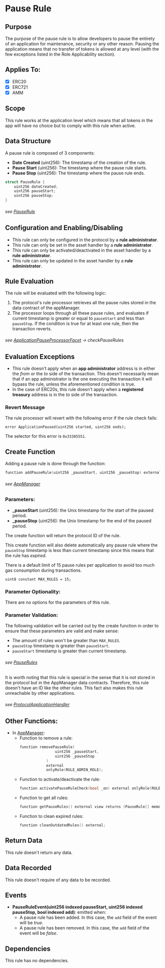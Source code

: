 # Pause Rule

## Purpose

The purpose of the pause rule is to allow developers to pause the entirety of an application for maintenance, security or any other reason. Pausing the application means that no transfer of tokens is allowed at any level (with the few exceptions listed in the Role Applicability section). 

## Applies To:

- [x] ERC20
- [x] ERC721
- [x] AMM

## Scope 

This rule works at the application level which means that all tokens in the app will have no choice but to comply with this rule when active.

## Data Structure

A pause rule is composed of 3 components:

- **Date Created** (uint256): The timestamp of the creation of the rule.
- **Pause Start** (uint256): The timestamp where the pause rule starts.
- **Pause Stop** (uint256): The timestamp where the pause rule ends.

```c
struct PauseRule {
    uint256 dateCreated;
    uint256 pauseStart;
    uint256 pauseStop;
}
```
###### *see [PauseRule](../../../src/data/PauseRule.sol)*

## Configuration and Enabling/Disabling
- This rule can only be configured in the protocol by a **rule administrator**.
- This rule can only be set in the asset handler by a **rule administrator**.
- This rule can only be activated/deactivated in the asset handler by a **rule administrator**.
- This rule can only be updated in the asset handler by a **rule administrator**.


## Rule Evaluation

The rule will be evaluated with the following logic:

1. The protocol's rule processor retrieves all the pause rules stored in the data contract of the appManager. 
2. The processor loops through all these pause rules, and evaluates if current timestamp is greater or equal to `pauseStart` and less than `pauseStop`. If the condition is true for at least one rule, then the transaction reverts.

###### *see [ApplicationPauseProcessorFacet](../../../src/economic/ruleProcessor/ApplicationPauseProcessorFacet.sol) -> checkPauseRules*

## Evaluation Exceptions 
- This rule doesn't apply when an **app administrator** address is in either the *from* or the *to* side of the transaction. This doesn't necessarily mean that if an app administrator is the one executing the transaction it will bypass the rule, unless the aforementioned condition is true.
- In the case of ERC20s, this rule doesn't apply when a **registered treasury** address is in the *to* side of the transaction.

### Revert Message

The rule processor will revert with the following error if the rule check fails: 

```
error ApplicationPaused(uint256 started, uint256 ends);
```

The selector for this error is `0x33385551`.


## Create Function

Adding a pause rule is done through the function:

```c
function addPauseRule(uint256 _pauseStart, uint256 _pauseStop) external onlyRole(RULE_ADMIN_ROLE);
```
###### *see [AppManager](../../../src/application/AppManager.sol)*

### Parameters:

- **_pauseStart** (uint256): the Unix timestamp for the start of the paused period.
- **_pauseStop** (uint256): the Unix timestamp for the end of the paused period.

The create function will return the protocol ID of the rule.

This create function will also delete automatically any pause rule where the `pauseStop` timestamp is less than current timestamp  since this means that the rule has *expired*. 

There is a default limit of 15 pause rules per application to avoid too much gas consumption during transactions.

```
uint8 constant MAX_RULES = 15;
```

### Parameter Optionality:

There are no options for the parameters of this rule.

### Parameter Validation:

The following validation will be carried out by the create function in order to ensure that these parameters are valid and make sense:

- The amount of rules won't be greater than `MAX_RULES`.
- `pauseStop` timestamp is greater than `pauseStart`.
- `pauseStart` timestamp is greater than current timestamp.


###### *see [PauseRules](../../../src/data/PauseRules.sol)*

It is worth noting that this rule is special in the sense that it is not stored in the protocol but in the AppManager data contracts. Therefore, this rule doesn't have an ID like the other rules. This fact also makes this rule unreachable by other applications.

###### *see [ProtocolApplicationHandler](../../../src/application/ProtocolApplicationHandler.sol)*

## Other Functions:

- In [AppManager](../../../src/application/AppManager.sol):
    -  Function to remove a rule:
        ```c
        function removePauseRule(
                        uint256 _pauseStart, 
                        uint256 _pauseStop
                    ) 
                    external 
                    onlyRole(RULE_ADMIN_ROLE);
        ```
    - Function to activate/deactivate the rule:
        ```c
        function activatePauseRuleCheck(bool _on) external onlyRole(RULE_ADMIN_ROLE);
        ```
    - Function to get all rules:
        ```c
        function getPauseRules() external view returns (PauseRule[] memory);
        ```
    - Function to clean expired rules:
        ```c
        function cleanOutdatedRules() external;
        ```

## Return Data

This rule doesn't return any data.

## Data Recorded

This rule doesn't require of any data to be recorded.

## Events

- **PauseRuleEvent(uint256 indexed pauseStart, uint256 indexed pauseStop, bool indexed add)**: emitted when:
    - A pause rule has been added. In this case, the `add` field of the event will be *true*.
    - A pause rule has been removed. In this case, the `add` field of the event will be *false*.

## Dependencies

This rule has no dependencies.

